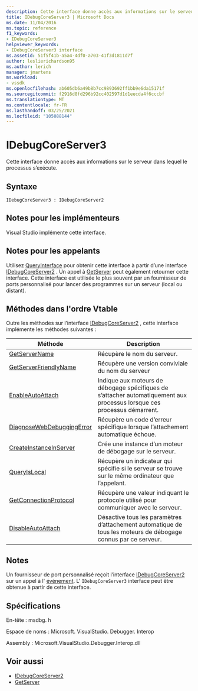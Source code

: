 ```yaml
---
description: Cette interface donne accès aux informations sur le serveur dans lequel le processus s’exécute.
title: IDebugCoreServer3 | Microsoft Docs
ms.date: 11/04/2016
ms.topic: reference
f1_keywords:
- IDebugCoreServer3
helpviewer_keywords:
- IDebugCoreServer3 interface
ms.assetid: 51f5f41b-a5a4-4df0-a703-41f3d1811d7f
author: leslierichardson95
ms.author: lerich
manager: jmartens
ms.workload:
- vssdk
ms.openlocfilehash: ab605db6a49b8b7cc9893692ff1bb9e6da15171f
ms.sourcegitcommit: f2916d8fd296b92cc402597d1d1eecda4f6cccbf
ms.translationtype: MT
ms.contentlocale: fr-FR
ms.lasthandoff: 03/25/2021
ms.locfileid: "105088144"
---
```

# <a name="idebugcoreserver3"></a>IDebugCoreServer3
Cette interface donne accès aux informations sur le serveur dans lequel le processus s’exécute.

## <a name="syntax"></a>Syntaxe

```
IDebugCoreServer3 : IDebugCoreServer2
```

## <a name="notes-for-implementers"></a>Notes pour les implémenteurs
 Visual Studio implémente cette interface.

## <a name="notes-for-callers"></a>Notes pour les appelants
 Utilisez [QueryInterface](/cpp/atl/queryinterface) pour obtenir cette interface à partir d’une interface [IDebugCoreServer2](../../../extensibility/debugger/reference/idebugcoreserver2.md) . Un appel à [GetServer](../../../extensibility/debugger/reference/idebugdefaultport2-getserver.md) peut également retourner cette interface. Cette interface est utilisée le plus souvent par un fournisseur de ports personnalisé pour lancer des programmes sur un serveur (local ou distant).

## <a name="methods-in-vtable-order"></a>Méthodes dans l'ordre Vtable
 Outre les méthodes sur l’interface [IDebugCoreServer2](../../../extensibility/debugger/reference/idebugcoreserver2.md) , cette interface implémente les méthodes suivantes :

|Méthode|Description|
|------------|-----------------|
|[GetServerName](../../../extensibility/debugger/reference/idebugcoreserver3-getservername.md)|Récupère le nom du serveur.|
|[GetServerFriendlyName](../../../extensibility/debugger/reference/idebugcoreserver3-getserverfriendlyname.md)|Récupère une version conviviale du nom du serveur|
|[EnableAutoAttach](../../../extensibility/debugger/reference/idebugcoreserver3-enableautoattach.md)|Indique aux moteurs de débogage spécifiques de s’attacher automatiquement aux processus lorsque ces processus démarrent.|
|[DiagnoseWebDebuggingError](../../../extensibility/debugger/reference/idebugcoreserver3-diagnosewebdebuggingerror.md)|Récupère un code d’erreur spécifique lorsque l’attachement automatique échoue.|
|[CreateInstanceInServer](../../../extensibility/debugger/reference/idebugcoreserver3-createinstanceinserver.md)|Crée une instance d’un moteur de débogage sur le serveur.|
|[QueryIsLocal](../../../extensibility/debugger/reference/idebugcoreserver3-queryislocal.md)|Récupère un indicateur qui spécifie si le serveur se trouve sur le même ordinateur que l’appelant.|
|[GetConnectionProtocol](../../../extensibility/debugger/reference/idebugcoreserver3-getconnectionprotocol.md)|Récupère une valeur indiquant le protocole utilisé pour communiquer avec le serveur.|
|[DisableAutoAttach](../../../extensibility/debugger/reference/idebugcoreserver3-disableautoattach.md)|Désactive tous les paramètres d’attachement automatique de tous les moteurs de débogage connus par ce serveur.|

## <a name="remarks"></a>Notes
 Un fournisseur de port personnalisé reçoit l’interface [IDebugCoreServer2](../../../extensibility/debugger/reference/idebugcoreserver2.md) sur un appel à l' [événement](../../../extensibility/debugger/reference/idebugportevents2-event.md). L' `IDebugCoreServer3` interface peut être obtenue à partir de cette interface.

## <a name="requirements"></a>Spécifications
 En-tête : msdbg. h

 Espace de noms : Microsoft. VisualStudio. Debugger. Interop

 Assembly : Microsoft.VisualStudio.Debugger.Interop.dll

## <a name="see-also"></a>Voir aussi
- [IDebugCoreServer2](../../../extensibility/debugger/reference/idebugcoreserver2.md)
- [GetServer](../../../extensibility/debugger/reference/idebugdefaultport2-getserver.md)

